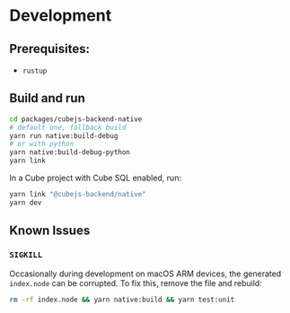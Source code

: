 # Development

## Prerequisites:

- `rustup`

## Build and run

```bash
cd packages/cubejs-backend-native
# default one, fallback build
yarn run native:build-debug
# or with python
yarn native:build-debug-python
yarn link
```

In a Cube project with Cube SQL enabled, run:

```bash
yarn link "@cubejs-backend/native"
yarn dev
```

## Known Issues

### `SIGKILL`

Occasionally during development on macOS ARM devices, the generated `index.node`
can be corrupted. To fix this, remove the file and rebuild:

```bash
rm -rf index.node && yarn native:build && yarn test:unit
```
